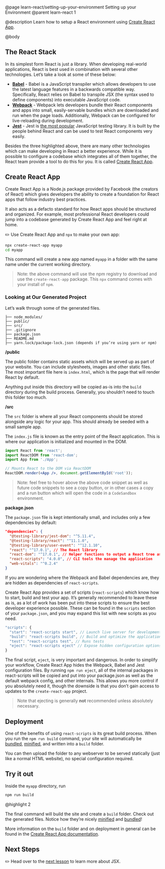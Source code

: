 @page learn-react/setting-up-your-environment Setting up your Environment
@parent learn-react 1

@description Learn how to setup a React environment using [Create React App](https://create-react-app.dev/).

@body

## The React Stack

In its simplest form React is just a library. When developing real-world applications, React is best used in combination with several other technologies. Let’s take a look at some of these below:

- **[Babel](https://babeljs.io/)** - Babel is a JavaScript transpiler which allows developers to use the latest language features in a backwards compatible way. Specifically, React relies on Babel to transpile JSX (the syntax used to define components) into executable JavaScript code.
- **[Webpack](https://webpack.js.org/)** - Webpack lets developers bundle their React components and apps into small, easily-servable bundles which are downloaded and run when the page loads. Additionally, Webpack can be configured for live-reloading during development.
- **[Jest](https://jestjs.io/)** - Jest is [the most popular](https://www.npmtrends.com/ava-vs-jasmine-vs-jest-vs-mocha-vs-qunit) JavaScript testing library. It is built by the people behind React and can be used to test React components very easily.

Besides the three highlighted above, there are many other technologies which can make developing in React a better experience. While it is possible to configure a codebase which integrates all of them together, the React team provide a tool to do this for you. It is called [Create React App](https://github.com/facebook/create-react-app).

## Create React App

Create React App is a Node.js package provided by Facebook (the creators of React) which gives developers the ability to create a foundation for React apps that follow industry best practices.

It also acts as a defacto standard for how React apps should be structured and organized. For example, most professional React developers could jump into a codebase generated by Create React App and feel right at home.

✏️ Use Create React App and `npx` to make your own app:

```bash
npx create-react-app myapp
cd myapp
```

This command will create a new app named `myapp` in a folder with the same name under the current working directory.

> Note: the above command will use the npm registry to download and use the `create-react-app` package. This `npx` command comes with your install of `npm`.

### Looking at Our Generated Project

Let’s walk through some of the generated files.

```code
├── node_modules/
├── public/
├── src/
├── .gitignore
├── package.json
├── README.md
├── yarn.lock/package-lock.json (depends if you’re using yarn or npm)
```

**/public**

The public folder contains static assets which will be served up as part of your website. You can include stylesheets, images and other static files. The most important file here is `index.html`, which is the page that will render React by default.

Anything put inside this directory will be copied as-is into the `build` directory during the build process. Generally, you shouldn’t need to touch this folder too much.

**/src**

The `src` folder is where all your React components should be stored alongside any logic for your app. This should already be seeded with a small sample app.

The `index.js` file is known as the entry point of the React application. This is where our application is initialized and mounted in the DOM.

```jsx
import React from 'react';
import ReactDOM from 'react-dom';
import App from './App';

// Mounts React to the DOM via ReactDOM
ReactDOM.render(<App />, document.getElementById('root'));
```

> Note: feel free to hover above the above code snippet as well as future code snippets to see a copy button, or in other cases a copy and a run button which will open the code in a `CodeSandbox` environment.

**package.json**

The `package.json` file is kept intentionally small, and includes only a few dependencies by default:

```json
"dependencies": {
  "@testing-library/jest-dom": "^5.11.4",
  "@testing-library/react": "^11.1.0",
  "@testing-library/user-event": "^12.1.10",
  "react": "^17.0.1", // The React library
  "react-dom": "^17.0.1", // Helper functions to output a React tree as HTML
  "react-scripts": "4.0.0", // CLI tools the manage the application
  "web-vitals": "^0.2.4"
}
```

If you are wondering where the Webpack and Babel dependencies are, they are hidden as dependencies of `react-scripts`.

Create React App provides a set of scripts (`react-scripts`) which know how to start, build and test your app. It’s generally recommended to leave these as is, as a lot of work has been put into these scripts to ensure the best developer experience possible. These can be found in the `scripts` section of your `package.json`, and you may expand this list with new scripts as you need.

```js
"scripts": {
  "start": "react-scripts start", // Launch live server for development
  "build": "react-scripts build", // Build and optimize the application for production
  "test": "react-scripts test", // Runs tests
  "eject": "react-scripts eject" // Expose hidden configuration options (Dangerous)
}
```

The final script, `eject`, is very important and dangerous. In order to simplify your workflow, Create React App hides the Webpack, Babel and Jest configuration files. By running `npm run eject`, all of the internal packages in react-scripts will be copied and put into your package.json as well as the default webpack config, and other internals. This allows you more control if you absolutely need it, though the downside is that you don’t gain access to updates to the `create-react-app` project.

> Note that ejecting is generally **not** recommended unless absolutely necessary.

## Deployment

One of the benefits of using `react-scripts` is its great build process. When you run the `npm run build` command, your site will automatically be [bundled](https://www.simplethread.com/javascript-modules-and-code-bundling-explained/), [minified](<https://en.wikipedia.org/wiki/Minification_(programming)>), and written into a `build` folder.

You can then upload the folder to any webserver to be served statically (just like a normal HTML website), no special configuration required.

## Try it out

Inside the `myapp` directory, run

```bash
npm run build
```

@highlight 2

The final command will build the site and create a `build` folder. Check out the generated files. Notice how they’re nicely [minified](<https://en.wikipedia.org/wiki/Minification_(programming)>) and [bundled](https://www.simplethread.com/javascript-modules-and-code-bundling-explained/)!

More information on the `build` folder and on deployment in general can be found in the [Create React App documentation](https://create-react-app.dev/docs/deployment/).

## Next Steps

✏️ Head over to the [next lesson](intro-to-jsx.html) to learn more about JSX.
